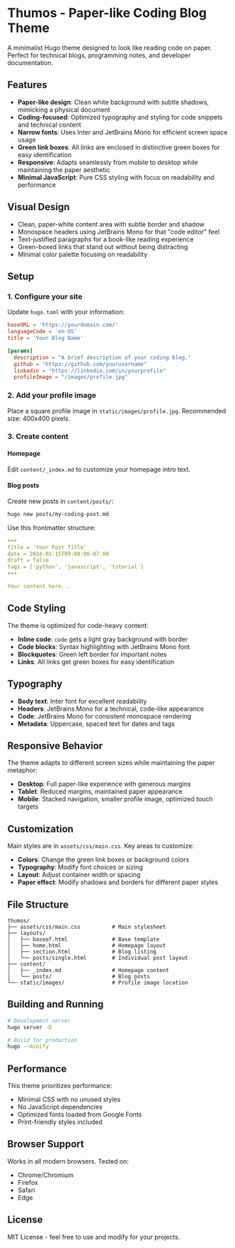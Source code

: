 # Thumos - Paper-like Coding Blog Theme

A minimalist Hugo theme designed to look like reading code on paper. Perfect for technical blogs, programming notes, and developer documentation.

## Features

- **Paper-like design**: Clean white background with subtle shadows, mimicking a physical document
- **Coding-focused**: Optimized typography and styling for code snippets and technical content
- **Narrow fonts**: Uses Inter and JetBrains Mono for efficient screen space usage
- **Green link boxes**: All links are enclosed in distinctive green boxes for easy identification
- **Responsive**: Adapts seamlessly from mobile to desktop while maintaining the paper aesthetic
- **Minimal JavaScript**: Pure CSS styling with focus on readability and performance

## Visual Design

- Clean, paper-white content area with subtle border and shadow
- Monospace headers using JetBrains Mono for that "code editor" feel
- Text-justified paragraphs for a book-like reading experience
- Green-boxed links that stand out without being distracting
- Minimal color palette focusing on readability

## Setup

### 1. Configure your site

Update `hugo.toml` with your information:

```toml
baseURL = 'https://yourdomain.com/'
languageCode = 'en-US'
title = 'Your Blog Name'

[params]
  description = "A brief description of your coding blog."
  github = "https://github.com/yourusername"
  linkedin = "https://linkedin.com/in/yourprofile"
  profileImage = "/images/profile.jpg"
```

### 2. Add your profile image

Place a square profile image in `static/images/profile.jpg`. Recommended size: 400x400 pixels.

### 3. Create content

#### Homepage
Edit `content/_index.md` to customize your homepage intro text.

#### Blog posts
Create new posts in `content/posts/`:

```bash
hugo new posts/my-coding-post.md
```

Use this frontmatter structure:

```yaml
+++
title = 'Your Post Title'
date = 2024-01-15T09:00:00-07:00
draft = false
tags = ['python', 'javascript', 'tutorial']
+++

Your content here...
```

## Code Styling

The theme is optimized for code-heavy content:

- **Inline code**: `code` gets a light gray background with border
- **Code blocks**: Syntax highlighting with JetBrains Mono font
- **Blockquotes**: Green left border for important notes
- **Links**: All links get green boxes for easy identification

## Typography

- **Body text**: Inter font for excellent readability
- **Headers**: JetBrains Mono for a technical, code-like appearance
- **Code**: JetBrains Mono for consistent monospace rendering
- **Metadata**: Uppercase, spaced text for dates and tags

## Responsive Behavior

The theme adapts to different screen sizes while maintaining the paper metaphor:

- **Desktop**: Full paper-like experience with generous margins
- **Tablet**: Reduced margins, maintained paper appearance
- **Mobile**: Stacked navigation, smaller profile image, optimized touch targets

## Customization

Main styles are in `assets/css/main.css`. Key areas to customize:

- **Colors**: Change the green link boxes or background colors
- **Typography**: Modify font choices or sizing
- **Layout**: Adjust container width or spacing
- **Paper effect**: Modify shadows and borders for different paper styles

## File Structure

```
thumos/
├── assets/css/main.css          # Main stylesheet
├── layouts/
│   ├── baseof.html              # Base template
│   ├── home.html                # Homepage layout
│   ├── section.html             # Blog listing
│   └── posts/single.html        # Individual post layout
├── content/
│   ├── _index.md                # Homepage content
│   └── posts/                   # Blog posts
└── static/images/               # Profile image location
```

## Building and Running

```bash
# Development server
hugo server -D

# Build for production
hugo --minify
```

## Performance

This theme prioritizes performance:

- Minimal CSS with no unused styles
- No JavaScript dependencies
- Optimized fonts loaded from Google Fonts
- Print-friendly styles included

## Browser Support

Works in all modern browsers. Tested on:
- Chrome/Chromium
- Firefox  
- Safari
- Edge

## License

MIT License - feel free to use and modify for your projects.